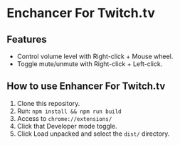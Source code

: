 # Enchancer For Twitch.tv
## Features
- Control volume level with Right-click + Mouse wheel.
- Toggle mute/unmute with Right-click + Left-click.

## How to use Enhancer For Twitch.tv
1. Clone this repository.
2. Run: `npm install && npm run build`
3. Access to `chrome://extensions/`
4. Click that Developer mode toggle.
5. Click Load unpacked and select the `dist/` directory.